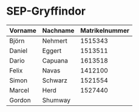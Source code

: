 # SEP-Gryffindor

| Vorname | Nachname | Matrikelnummer
| ------ | ------ | ------ |
| Björn	| Nehmert	| 	1515343
| Daniel	| Eggert| 		1513511
| Dario	| Capuana	| 	1613518
| Felix	| Navas	| 	1412100
| Simon	| Schwarz	| 	1521554
| Marcel| 	Herd	| 	1527440
| Gordon| Shumway |    
